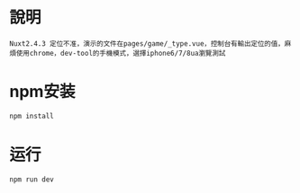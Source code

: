 # 說明
`Nuxt2.4.3 定位不准，演示的文件在pages/game/_type.vue，控制台有輸出定位的值，麻煩使用chrome，dev-tool的手機模式，選擇iphone6/7/8ua瀏覽測試`

# npm安装

~~~bash
npm install
~~~

# 运行

~~~bash
npm run dev
~~~
